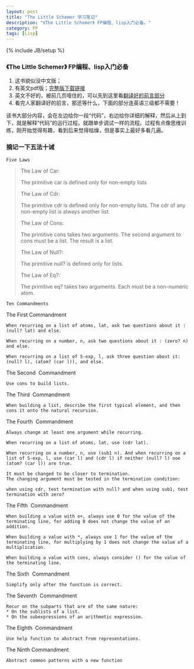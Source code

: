 ```yaml
---
layout: post
title: "The Little Schemer 学习笔记"
description: "《The Little Schemer》 FP编程、lisp入门必备。"
category: FP
tags: [Lisp]
---
```

{% include JB/setup %}

### 《The Little Schemer》 FP编程、lisp入门必备

1. 这书貌似没中文版；
2. 有英文pdf版；[完整版下载链接](http://down.51cto.com/data/671043)
3. 英文不好的，被前几页噎住的，可以先到这里看[翻译好的前言部分](http://blog.csdn.net/sedgewick/article/details/6024036)
4. 看完人家翻译好的前言，那还等什么，下面的部分连英语三级都不需要！

该书大部分内容，会在左边给你一段“代码”，右边给你详细的解释，然后从上到下，就是解释“代码”的运行过程。就跟单步调试一样的流程。过程有点像思维训练，刚开始觉得有趣，看到后来觉得枯燥，但是事实上最好多看几遍。

### 摘记一下五法十诫
`Five Laws`

>The Law of Car: 
>	
>	The primitive car is defined only for non-empty lists
>
>The Law of Cdr: 
>	
>	The primitive cdr is defined only for non-empty lists. The cdr of any non-empty list is always another list.
>
>The Law of Cons: 
>	
>	The primitive cons takes two arguments. The second argument to cons must be a list. The result is a list.
>
>The Law of Null?: 
>	
>	The primitive null? is defined only for lists.
>
>The Law of Eq?: 
>
>	The primitive eq? takes two arguments. Each must be a non-numeric atom.
>

`Ten Commandments`

The First Commandment
	
	When recurring on a list of atoms, lat, ask two questions about it : (null? lat) and else.

	When recurring on a number, n, ask two questions about it : (zero? n) and else.

	When recurring on a list of S-exp, l, ask three question about it: (null? l), (atom? (car l)), and else.

The Second  Commandment

	Use cons to build lists.

The Third  Commandment

	When building a list, describe the first typical element, and then cons it onto the natural recursion.

The Fourth  Commandment

	Always change at least one argument while recurring. 

	When recurring on a list of atoms, lat, use (cdr lat).
	
	When recurring on a number, n, use (sub1 n). And when recurring on a list of S-exp, l, use (car l) and (cdr l) if neither (null? l) noe (atom? (car l)) are true.
	
	It must be changed to be closer to termination.   
	The changing argument must be tested in the termination condition:
	
	when using cdr, test termination with null? and when using sub1, test termination with zero?

The Fifth  Commandment

	When building a value with o+, always use 0 for the value of the terminating line, for adding 0 does not change the value of an addition.
	
	When building a value with *, always use 1 for the value of the terminating line, for multiplying by 1 does not change the value of a multiplication.
	
	When building a value with cons, always consider () for the value of the terminating line.

The Sixth  Commandment

	Simplify only after the function is correct.

The Seventh  Commandment

	Recur on the subparts that are of the same nature:
	* On the sublists of a list.
	* On the subexpressions of an arithmetic expression.

The Eighth  Commandment

	Use help function to abstract from representations.

The Ninth Commandment

	Abstract common patterns with a new function
